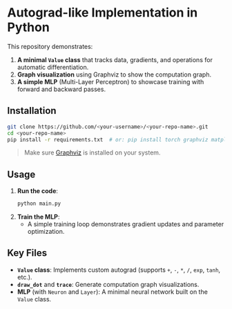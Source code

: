 # Autograd-like Implementation in Python

This repository demonstrates:
1. **A minimal `Value` class** that tracks data, gradients, and operations for automatic differentiation.  
2. **Graph visualization** using Graphviz to show the computation graph.  
3. **A simple MLP** (Multi-Layer Perceptron) to showcase training with forward and backward passes.

## Installation
```bash
git clone https://github.com/<your-username>/<your-repo-name>.git
cd <your-repo-name>
pip install -r requirements.txt  # or: pip install torch graphviz matplotlib
```
> Make sure [Graphviz](https://graphviz.org/download/) is installed on your system.

## Usage
1. **Run the code**:  
   ```bash
   python main.py
   ```
2. **Train the MLP**:  
   - A simple training loop demonstrates gradient updates and parameter optimization.

## Key Files
- **`Value` class**: Implements custom autograd (supports `+`, `-`, `*`, `/`, `exp`, `tanh`, etc.).
- **`draw_dot`** and **`trace`**: Generate computation graph visualizations.
- **MLP** (with `Neuron` and `Layer`): A minimal neural network built on the `Value` class.
